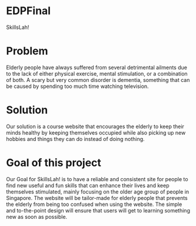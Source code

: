 # EDPFinal

SkillsLah!

# Problem
Elderly people have always suffered from several detrimental ailments due to the lack of either physical exercise, mental stimulation, or a combination of both. A scary but very common disorder is dementia, something that can be caused by spending too much time watching television. 

# Solution 
Our solution is a course website that encourages the elderly to keep their minds healthy by keeping themselves occupied while also picking up new hobbies and things they can do instead of doing nothing.

# Goal of this project 
Our Goal for SkillsLah! is to have a reliable and consistent site for people to find new useful and fun skills that can enhance their lives and keep themselves stimulated, mainly focusing on the older age group of people in Singapore. 
The website will be tailor-made for elderly people that prevents the elderly from being too confused when using the website. The simple and to-the-point design will ensure that users will get to learning something new as soon as possible.
